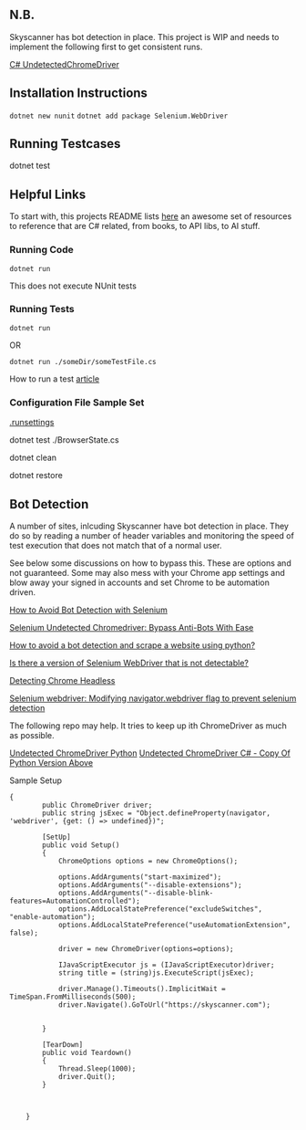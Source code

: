 ## N.B.

Skyscanner has bot detection in place. This project is WIP and needs to implement the following first to get consistent runs.

[C# UndetectedChromeDriver](https://github.com/fysh711426/UndetectedChromeDriver)

## Installation Instructions

`dotnet new nunit`
`dotnet add package Selenium.WebDriver`

## Running Testcases
dotnet test


## Helpful Links

To start with, this projects README lists [here](https://github.com/quozd/awesome-dotnet/tree/master) an awesome set of resources to reference that are C# related, from books, to API libs, to AI stuff.

### Running Code

`dotnet run`

This does not execute NUnit tests

### Running Tests

`dotnet run`

OR

`dotnet run ./someDir/someTestFile.cs`

How to run a test [article](https://alteridem.net/2016/06/18/nunit-3-testing-net-core-rc2/)

### Configuration File Sample Set

[.runsettings](https://github.com/nunit/nunit3-vs-adapter/blob/master/.runsettings)


dotnet test ./BrowserState.cs  

dotnet clean

dotnet restore

## Bot Detection

A number of sites, inlcuding Skyscanner have bot detection in place. They do so by reading a number of header variables and monitoring the speed of test execution that does not match that of a normal user. 

See below some discussions on how to bypass this. These are options and not guaranteed. Some may also mess with your Chrome app settings and blow away your signed in accounts and set Chrome to be automation driven.

[How to Avoid Bot Detection with Selenium](https://www.zenrows.com/blog/selenium-avoid-bot-detection#cloudscraper)

[Selenium Undetected Chromedriver: Bypass Anti-Bots With Ease](https://scrapeops.io/selenium-web-scraping-playbook/python-selenium-undetected-chromedriver/#what-is-seleniums-undetected-chromedriver)

[How to avoid a bot detection and scrape a website using python?](https://stackoverflow.com/questions/68895582/how-to-avoid-a-bot-detection-and-scrape-a-website-using-python)

[Is there a version of Selenium WebDriver that is not detectable?](https://stackoverflow.com/questions/56528631/is-there-a-version-of-selenium-webdriver-that-is-not-detectable/56529616#56529616)

[Detecting Chrome Headless](https://antoinevastel.com/bot%20detection/2017/08/05/detect-chrome-headless.html)

[Selenium webdriver: Modifying navigator.webdriver flag to prevent selenium detection](https://stackoverflow.com/questions/53039551/selenium-webdriver-modifying-navigator-webdriver-flag-to-prevent-selenium-detec/53040904#53040904)

The following repo may help. It tries to keep up ith ChromeDriver as much as possible.

[Undetected ChromeDriver Python](https://github.com/ultrafunkamsterdam/undetected-chromedriver)
[Undetected ChromeDriver C# - Copy Of Python Version Above](https://github.com/fysh711426/UndetectedChromeDriver)

Sample Setup
```
{
        public ChromeDriver driver;
        public string jsExec = "Object.defineProperty(navigator, 'webdriver', {get: () => undefined})";
        
        [SetUp]  
        public void Setup() 
        {
            ChromeOptions options = new ChromeOptions();
            
            options.AddArguments("start-maximized");
            options.AddArguments("--disable-extensions");
            options.AddArguments("--disable-blink-features=AutomationControlled");
            options.AddLocalStatePreference("excludeSwitches", "enable-automation");
            options.AddLocalStatePreference("useAutomationExtension", false);

            driver = new ChromeDriver(options=options);

            IJavaScriptExecutor js = (IJavaScriptExecutor)driver;
            string title = (string)js.ExecuteScript(jsExec);

            driver.Manage().Timeouts().ImplicitWait = TimeSpan.FromMilliseconds(500);
            driver.Navigate().GoToUrl("https://skyscanner.com");


        }

        [TearDown] 
        public void Teardown() 
        {
            Thread.Sleep(1000);
            driver.Quit();
        }   

       

    }
```